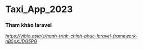 # Taxi_App_2023
### Tham khảo laravel
*https://viblo.asia/s/hanh-trinh-chinh-phuc-laravel-framework-nB5pXJDG5PG*
